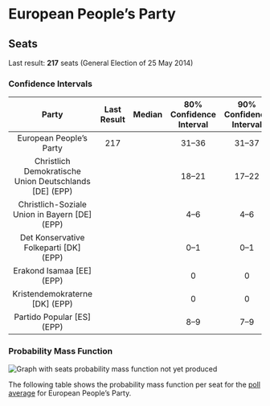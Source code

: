 # European People’s Party

## Seats

Last result: **217** seats (General Election of 25 May 2014)

### Confidence Intervals

| Party | Last Result | Median | 80% Confidence Interval | 90% Confidence Interval | 95% Confidence Interval | 99% Confidence Interval |
|:-----:|:-----------:|:------:|:-----------------------:|:-----------------------:|:-----------------------:|:-----------------------:|
| European People’s Party | 217 |  | 31–36 | 31–37 | 30–37 | 29–38 |
| Christlich Demokratische Union Deutschlands [DE] (EPP) | |  | 18–21 | 17–22 | 17–22 | 16–23 |
| Christlich-Soziale Union in Bayern [DE] (EPP) | |  | 4–6 | 4–6 | 4–6 | 4–7 |
| Det Konservative Folkeparti [DK] (EPP) | |  | 0–1 | 0–1 | 0–1 | 0–1 |
| Erakond Isamaa [EE] (EPP) | |  | 0 | 0 | 0 | 0 |
| Kristendemokraterne [DK] (EPP) | |  | 0 | 0 | 0 | 0 |
| Partido Popular [ES] (EPP) | |  | 8–9 | 7–9 | 7–9 | 7–10 |

### Probability Mass Function

![Graph with seats probability mass function not yet produced](average-2019-07-31-seats-pmf-europeanpeople’sparty.png "Seats Probability Mass Function")

The following table shows the probability mass function per seat for the [poll average](average-2019-07-31.html) for European People’s Party.

